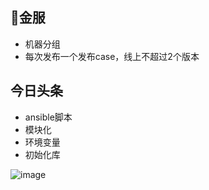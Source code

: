 ## 🐜金服

* 机器分组
* 每次发布一个发布case，线上不超过2个版本

## 今日头条
* ansible脚本
* 模块化
* 环境变量
* 初始化库


![image](https://bn1305files.storage.live.com/y4pXbB9ZoP4ncjMJ2Y3goFw1uhIVRR5zTItsLmywh56BC6zUo5S0YgjGYoeV9zhuf_ynkjsN-dR-5RXvmrL3n6ajWIeeR5lXZcxPmQeJrR-zt7MjcjvVi-HrpGLlUzVlCRjl_MnBVS5okIfMW-EIgAGjvG-ZKKjoUUol0Du8bmi9JVsi7fZWM1ukQ73eIXaJCDk/%E5%A4%B4%E6%9D%A1%E5%8F%91%E5%B8%83%E5%B7%A5%E5%85%B7-%E4%B8%8A%E7%BA%BF%E9%80%9F%E5%BA%A6%E6%8E%A7%E5%88%B6.jpeg?psid=1&width=4096&height=2048)


